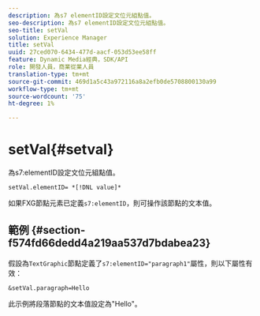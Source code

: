 ```yaml
---
description: 為s7 elementID設定文位元組點值。
seo-description: 為s7 elementID設定文位元組點值。
seo-title: setVal
solution: Experience Manager
title: setVal
uuid: 27ced070-6434-477d-aacf-053d53ee58ff
feature: Dynamic Media經典，SDK/API
role: 開發人員，商業從業人員
translation-type: tm+mt
source-git-commit: 469d1a5c43a972116a8a2efb0de5708800130a99
workflow-type: tm+mt
source-wordcount: '75'
ht-degree: 1%

---
```



# setVal{#setval}

為s7:elementID設定文位元組點值。

`setVal.elementID= *[!DNL value]*`

如果FXG節點元素已定義`s7:elementID`，則可操作該節點的文本值。

## 範例 {#section-f574fd66dedd4a219aa537d7bdabea23}

假設為`TextGraphic`節點定義了`s7:elementID="paragraph1"`屬性，則以下屬性有效：

`&setVal.paragraph=Hello`

此示例將段落節點的文本值設定為&quot;Hello&quot;。
